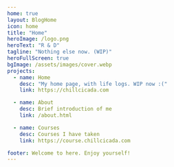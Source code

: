 ```yaml
---
home: true
layout: BlogHome
icon: home
title: "Home"
heroImage: /logo.png
heroText: "R & D"
tagline: "Nothing else now. (WIP)"
heroFullScreen: true
bgImage: /assets/images/cover.webp
projects:
  - name: Home
    desc: "My home page, with life logs. WIP now :("
    link: https://chillcicada.com

  - name: About
    desc: Brief introduction of me
    link: /about.html

  - name: Courses
    desc: Courses I have taken
    link: https://course.chillcicada.com

footer: Welcome to here. Enjoy yourself!
---
```


